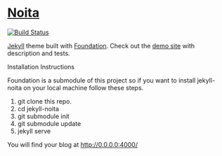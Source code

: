 [Noita][1]
==================

[![Build Status](https://travis-ci.org/penibelst/jekyll-noita.svg)](https://travis-ci.org/penibelst/jekyll-noita)

[Jekyll][2] theme built with [Foundation][3]. Check out the [demo site][1] with description and tests.

[1]: http://noita.penibelst.de/
[2]: http://jekyllrb.com/
[3]: http://foundation.zurb.com/

Installation Instructions

Foundation is a submodule of this project so if you want to install jekyll-noita on your local machine follow these steps.

1) git clone this repo.
2) cd jekyll-noita
3) git submodule init
4) git submodule update
5) jekyll serve

You will find your blog at http://0.0.0.0:4000/
